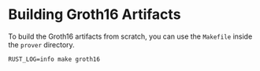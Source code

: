 # Building Groth16 Artifacts

To build the Groth16 artifacts from scratch, you can use the `Makefile` inside the `prover` directory.

```shell,noplayground
RUST_LOG=info make groth16
```